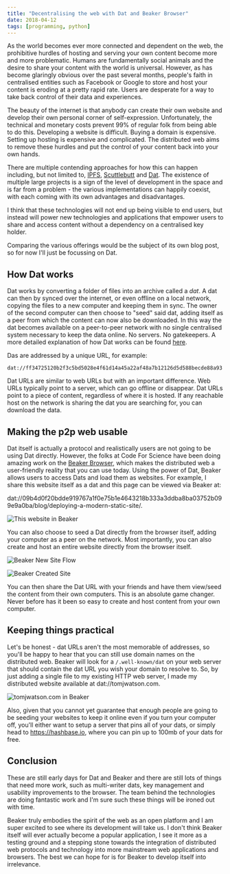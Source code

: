 ```yaml
---
title: "Decentralising the web with Dat and Beaker Browser"
date: 2018-04-12
tags: [programming, python]
---
```


As the world becomes ever more connected and dependent on the web, the prohibitive hurdles of hosting and serving your own content become more and more problematic. Humans are fundamentally social animals and the desire to share your content with the world is universal. However, as has become glaringly obvious over the past several months, people's faith in centralised entities such as Facebook or Google to store and host your content is eroding at a pretty rapid rate. Users are desperate for a way to take back control of their data and experiences.

<!--more-->

The beauty of the internet is that anybody can create their own website and develop their own personal corner of self-expression. Unfortunately, the technical and monetary costs prevent 99% of regular folk from being able to do this. Developing a website is difficult. Buying a domain is expensive. Setting up hosting is expensive and complicated. The distributed web aims to remove these hurdles and put the control of your content back into your own hands.

There are multiple contending approaches for how this can happen including, but not limited to, [IPFS](https://ipfs.io), [Scuttlebutt](https://www.scuttlebutt.nz) and [Dat](https://datproject.org/). The existence of multiple large projects is a sign of the level of development in the space and is far from a problem - the various implementations can happily coexist, with each coming with its own advantages and disadvantages.

I think that these technologies will not end up being visible to end users, but instead will power new technologies and applications that empower users to share and access content without a dependency on a centralised key holder.

Comparing the various offerings would be the subject of its own blog post, so for now I'll just be focussing on Dat.

## How Dat works

Dat works by converting a folder of files into an archive called a *dat*. A dat can then by synced over the internet, or even offline on a local network, copying the files to a new computer and keeping them in sync. The owner of the second computer can then choose to "seed" said dat, adding itself as a peer from which the content can now also be downloaded. In this way the dat becomes available on a peer-to-peer network with no single centralised system necessary to keep the data online. No servers. No gatekeepers. A more detailed explanation of how Dat works can be found [here](https://docs.datproject.org/concepts).

Das are addressed by a unique URL, for example:
```
dat://ff34725120b2f3c5bd5028e4f61d14a45a22af48a7b12126d5d588becde88a93
```
Dat URLs are similar to web URLs but with an important difference. Web URLs typically point to a server, which can go offline or disappear. Dat URLs point to a piece of content, regardless of where it is hosted. If any reachable host on the network is sharing the dat you are searching for, you can download the data.

## Making the p2p web usable

Dat itself is actually a protocol and realistically users are not going to be using Dat directly. However, the folks at Code For Science have been doing amazing work on the [Beaker Browser](https://beakerbrowser.com), which makes the distributed web a user-friendly reality that you can use today. Using the power of Dat, Beaker allows users to access Dats and load them as websites. For example, I share this website itself as a dat and this page can be viewed via Beaker at:

dat://09b4d0f20bdde919767a1f0e75b1e4643218b333a3ddba8ba03752b099e9a0ba/blog/deploying-a-modern-static-site/.

![This website in Beaker](/images/blog/dat_url.png)

You can also choose to seed a Dat directly from the browser itself, adding your computer as a peer on the network. Most importantly, you can also create and host an entire website directly from the browser itself.

![Beaker New Site Flow](/images/blog/beaker_new_site.png)

![Beaker Created Site](/images/blog/beaker_created_site.png)

You can then share the Dat URL with your friends and have them view/seed the content from their own computers. This is an absolute game changer. Never before has it been so easy to create and host content from your own computer.

## Keeping things practical

Let's be honest - dat URLs aren't the most memorable of addresses, so you'll be happy to hear that you can still use domain names on the distributed web. Beaker will look for a `/.well-known/dat` on your web server that should contain the dat URL you wish your domain to resolve to. So, by just adding a single file to my existing HTTP web server, I made my distributed website available at dat://tomjwatson.com.

![tomjwatson.com in Beaker](/images/blog/dat_tomjwatson.png)

Also, given that you cannot yet guarantee that enough people are going to be seeding your websites to keep it online even if you turn your computer off, you'll either want to setup a server that pins all of your dats, or simply head to https://hashbase.io, where you can pin up to 100mb of your dats for free.

## Conclusion

These are still early days for Dat and Beaker and there are still lots of things that need more work, such as multi-writer dats, key management and usability improvements to the browser. The team behind the technologies are doing fantastic work and I'm sure such these things will be ironed out with time.

Beaker truly embodies the spirit of the web as an open platform and I am super excited to see where its development will take us. I don't think Beaker itself will ever actually become a popular application, I see it more as a testing ground and a stepping stone towards the integration of distributed web protocols and technology into more mainstream web applications and browsers. The best we can hope for is for Beaker to develop itself into irrelevance.
